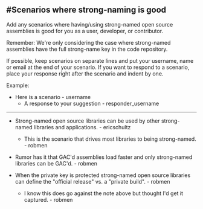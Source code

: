 #Scenarios where strong-naming is good
----------------------------
Add any scenarios where having/using strong-named open source assemblies is good
for you as a user, developer, or contributor.

Remember: We're only considering the case where strong-named assemblies have the full strong-name key
in the code repository.

If possible, keep scenarios on separate lines and put your username, name or email at the end of your scenario.
If you want to respond to a scenario, place your response right after the scenario and indent by one.

Example:

* Here is a scenario - username
  * A response to your suggestion - responder_username

--------------------------------
* Strong-named open source libraries can be used by other strong-named libraries and applications. - ericschultz
  * This is the scenario that drives most libraries to being strong-named. - robmen

* Rumor has it that GAC'd assemblies load faster and only strong-named libraries can be GAC'd. - robmen

* When the private key is protected strong-named open source libraries can define the "official release" vs. a "private build". - robmen
  * I know this does go against the note above but thought I'd get it captured. - robmen

